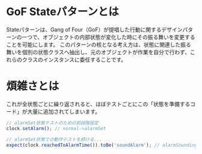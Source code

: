 # GoF Stateパターンとは

Stateパターンは、Gang of Four（GoF）が提唱した行動に関するデザインパターンの一つで、オブジェクトの内部状態が変化した時にその振る舞いを変更することを可能にします。
このパターンの核となる考え方は、状態に関連した振る舞いを個別の状態クラスへ抽出し、元のオブジェクトが作業を自分で行わず、これらのクラスのインスタンスに委任することです。

# 煩雑さとは

これが全状態ごとに繰り返されると、ほぼテストごとにこの「状態を準備するコード」が大量に追加されてしまいます。

```ts
// alarmSet状態テストのための前段階設定
clock.setAlarm(); // normal->alarmSet

// alarmSet状態での動作テストを続ける...
expect(clock.reachedToAlarmTime()).toBe('soundAlarm'); // alarmSoundingへ遷移
```
